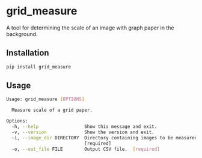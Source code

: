 # grid_measure

A tool for determining the scale of an image with graph paper in the background.

## Installation
```Bash
pip install grid_measure
```

## Usage
```Bash
Usage: grid_measure [OPTIONS]

  Measure scale of a grid paper.

Options:
  -h, --help                 Show this message and exit.
  -v, --version              Show the version and exit.
  -i, --image_dir DIRECTORY  Directory containing images to be measured.
                             [required]
  -o, --out_file FILE        Output CSV file.  [required]
```
